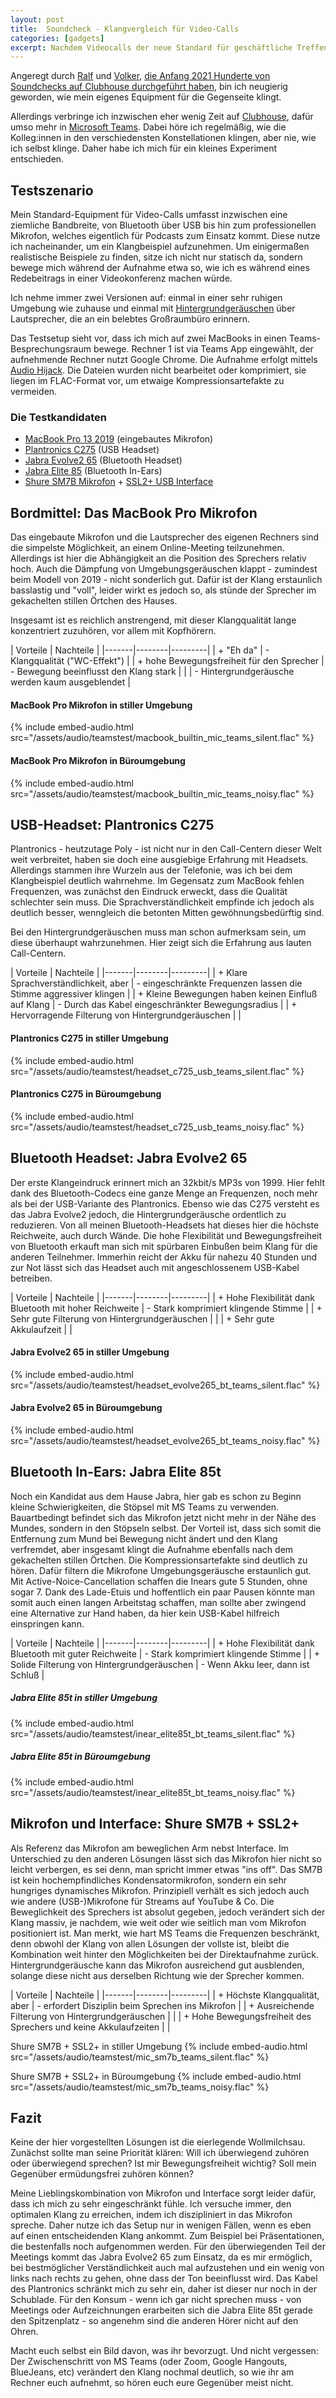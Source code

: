 ```yaml
---
layout: post
title:  Soundcheck - Klangvergleich für Video-Calls
categories: [gadgets]
excerpt: Nachdem Videocalls der neue Standard für geschäftliche Treffen geworden sind, spielt die Tonqualität des eigenen Equipments eine zentrale Rolle, um ermüdungsfreie Meetings zu ermöglichen. Doch wie klingt eigentlich das eigene Equipment?
---
```


Angeregt durch [Ralf](https://rottmann.net) und [Volker](https://vowe.net), [die Anfang 2021 Hunderte von Soundchecks auf Clubhouse durchgeführt haben](https://vowe.net/archives/018975.html), bin ich neugierig geworden, wie mein eigenes Equipment für die Gegenseite klingt.

Allerdings verbringe ich inzwischen eher wenig Zeit auf [Clubhouse](https://www.joinclubhouse.com), dafür umso mehr in [Microsoft Teams](https://www.microsoft.com/de-de/microsoft-teams/). Dabei höre ich regelmäßig, wie die Kolleg:innen in den verschiedensten Konstellationen klingen, aber nie, wie ich selbst klinge. Daher habe ich mich für ein kleines Experiment entschieden.

## Testszenario

Mein Standard-Equipment für Video-Calls umfasst inzwischen eine ziemliche Bandbreite, von Bluetooth über USB bis hin zum professionellen Mikrofon, welches eigentlich für Podcasts zum Einsatz kommt. Diese nutze ich nacheinander, um ein Klangbeispiel aufzunehmen. Um einigermaßen realistische Beispiele zu finden, sitze ich nicht nur statisch da, sondern bewege mich während der Aufnahme etwa so, wie ich es während eines Redebeitrags in einer Videokonferenz machen würde.

Ich nehme immer zwei Versionen auf: einmal in einer sehr ruhigen Umgebung wie zuhause und einmal mit [Hintergrundgeräuschen](https://www.youtube.com/watch?v=PHBJNN-M_Mo) über Lautsprecher, die an ein belebtes Großraumbüro erinnern.

Das Testsetup sieht vor, dass ich mich auf zwei MacBooks in einen Teams-Besprechungsraum bewege. Rechner 1 ist via Teams App eingewählt, der aufnehmende Rechner nutzt Google Chrome. Die Aufnahme erfolgt mittels [Audio Hijack](https://rogueamoeba.com/audiohijack/). Die Dateien wurden nicht bearbeitet oder komprimiert, sie liegen im FLAC-Format vor, um etwaige Kompressionsartefakte zu vermeiden.

### Die Testkandidaten

- [MacBook Pro 13 2019](https://support.apple.com/kb/SP795?locale=de_DE) (eingebautes Mikrofon)
- [Plantronics C275](https://www.poly.com/de/de/support/product/blackwire-725) (USB Headset)
- [Jabra Evolve2 65](https://www.jabra.com.de/business/office-headsets/jabra-evolve/jabra-evolve2-65) (Bluetooth Headset)
- [Jabra Elite 85](https://www.jabra.com.de/bluetooth-headsets/jabra-elite-85t) (Bluetooth In-Ears)
- [Shure SM7B Mikrofon](https://www.shure.com/de-DE/produkte/mikrofone/sm7b) + [SSL2+ USB Interface](https://www.solidstatelogic.com/products/ssl2-plus)

## Bordmittel: Das MacBook Pro Mikrofon

Das eingebaute Mikrofon und die Lautsprecher des eigenen Rechners sind die simpelste Möglichkeit, an einem Online-Meeting teilzunehmen. Allerdings ist hier die Abhängigkeit an die Position des Sprechers relativ hoch. Auch die Dämpfung von Umgebungsgeräuschen klappt - zumindest beim Modell von 2019 - nicht sonderlich gut. Dafür ist der Klang erstaunlich basslastig und "voll", leider wirkt es jedoch so, als stünde der Sprecher im gekachelten stillen Örtchen des Hauses.

Insgesamt ist es reichlich anstrengend, mit dieser Klangqualität lange konzentriert zuzuhören, vor allem mit Kopfhörern.

| Vorteile | Nachteile |
|-------|--------|---------|
| + "Eh da" | - Klangqualität ("WC-Effekt") |
| + hohe Bewegungsfreiheit für den Sprecher | - Bewegung beeinflusst den Klang stark  |
|  | - Hintergrundgeräusche werden kaum ausgeblendet |

#### MacBook Pro Mikrofon in stiller Umgebung
{% include embed-audio.html src="/assets/audio/teamstest/macbook_builtin_mic_teams_silent.flac" %}

#### MacBook Pro Mikrofon in Büroumgebung
{% include embed-audio.html src="/assets/audio/teamstest/macbook_builtin_mic_teams_noisy.flac" %}

## USB-Headset: Plantronics C275

Plantronics - heutzutage Poly - ist nicht nur in den Call-Centern dieser Welt weit verbreitet, haben sie doch eine ausgiebige Erfahrung mit Headsets. Allerdings stammen ihre Wurzeln aus der Telefonie, was ich bei dem Klangbeispiel deutlich wahrnehme. Im Gegensatz zum MacBook fehlen Frequenzen, was zunächst den Eindruck erweckt, dass die Qualität schlechter sein muss. Die Sprachverständlichkeit empfinde ich jedoch als deutlich besser, wenngleich die betonten Mitten gewöhnungsbedürftig sind.

Bei den Hintergrundgeräuschen muss man schon aufmerksam sein, um diese überhaupt wahrzunehmen. Hier zeigt sich die Erfahrung aus lauten Call-Centern.

| Vorteile | Nachteile |
|-------|--------|---------|
| + Klare Sprachverständlichkeit, aber | - eingeschränkte Frequenzen lassen die Stimme aggressiver klingen |
| + Kleine Bewegungen haben keinen Einfluß auf Klang | - Durch das Kabel eingeschränkter Bewegungsradius  |
| + Hervorragende Filterung von Hintergrundgeräuschen |   |

#### Plantronics C275 in stiller Umgebung
{% include embed-audio.html src="/assets/audio/teamstest/headset_c725_usb_teams_silent.flac" %}

#### Plantronics C275 in Büroumgebung
{% include embed-audio.html src="/assets/audio/teamstest/headset_c725_usb_teams_noisy.flac" %}

## Bluetooth Headset: Jabra Evolve2 65

Der erste Klangeindruck erinnert mich an 32kbit/s MP3s von 1999. Hier fehlt dank des Bluetooth-Codecs eine ganze Menge an Frequenzen, noch mehr als bei der USB-Variante des Plantronics. Ebenso wie das C275 versteht es das Jabra Evolve2 jedoch, die Hintergrundgeräusche ordentlich zu reduzieren. Von all meinen Bluetooth-Headsets hat dieses hier die höchste Reichweite, auch durch Wände. Die hohe Flexibilität und Bewegungsfreiheit von Bluetooth erkauft man sich mit spürbaren Einbußen beim Klang für die anderen Teilnehmer. Immerhin reicht der Akku für nahezu 40 Stunden und zur Not lässt sich das Headset auch mit angeschlossenem USB-Kabel betreiben.

| Vorteile | Nachteile |
|-------|--------|---------|
| + Hohe Flexibilität dank Bluetooth mit hoher Reichweite | - Stark komprimiert klingende Stimme |
| + Sehr gute Filterung von Hintergrundgeräuschen |   |
| + Sehr gute Akkulaufzeit |   |

#### Jabra Evolve2 65 in stiller Umgebung
{% include embed-audio.html src="/assets/audio/teamstest/headset_evolve265_bt_teams_silent.flac" %}

#### Jabra Evolve2 65 in Büroumgebung
{% include embed-audio.html src="/assets/audio/teamstest/headset_evolve265_bt_teams_noisy.flac" %}

## Bluetooth In-Ears: Jabra Elite 85t

Noch ein Kandidat aus dem Hause Jabra, hier gab es schon zu Beginn kleine Schwierigkeiten, die Stöpsel mit MS Teams zu verwenden. Bauartbedingt befindet sich das Mikrofon jetzt nicht mehr in der Nähe des Mundes, sondern in den Stöpseln selbst. Der Vorteil ist, dass sich somit die Entfernung zum Mund bei Bewegung nicht ändert und den Klang verfremdet, aber insgesamt klingt die Aufnahme ebenfalls nach dem gekachelten stillen Örtchen. Die Kompressionsartefakte sind deutlich zu hören. Dafür filtern die Mikrofone Umgebungsgeräusche erstaunlich gut. Mit Active-Noice-Cancellation schaffen die Inears gute 5 Stunden, ohne sogar 7. Dank des Lade-Etuis und hoffentlich ein paar Pausen könnte man somit auch einen langen Arbeitstag schaffen, man sollte aber zwingend eine Alternative zur Hand haben, da hier kein USB-Kabel hilfreich einspringen kann.

| Vorteile | Nachteile |
|-------|--------|---------|
| + Hohe Flexibilität dank Bluetooth mit guter Reichweite | - Stark komprimiert klingende Stimme |
| + Solide Filterung von Hintergrundgeräuschen | - Wenn Akku leer, dann ist Schluß  |

##### Jabra Elite 85t in stiller Umgebung
{% include embed-audio.html src="/assets/audio/teamstest/inear_elite85t_bt_teams_silent.flac" %}

##### Jabra Elite 85t in Büroumgebung
{% include embed-audio.html src="/assets/audio/teamstest/inear_elite85t_bt_teams_noisy.flac" %}

## Mikrofon und Interface: Shure SM7B + SSL2+

Als Referenz das Mikrofon am beweglichen Arm nebst Interface. Im Unterschied zu den anderen Lösungen lässt sich das Mikrofon hier nicht so leicht verbergen, es sei denn, man spricht immer etwas "ins off". Das SM7B ist kein hochempfindliches Kondensatormikrofon, sondern ein sehr hungriges dynamisches Mikrofon. Prinzipiell verhält es sich jedoch auch wie andere (USB-)Mikrofone für Streams auf YouTube & Co. Die Beweglichkeit des Sprechers ist absolut gegeben, jedoch verändert sich der Klang massiv, je nachdem, wie weit oder wie seitlich man vom Mikrofon positioniert ist. Man merkt, wie hart MS Teams die Frequenzen beschränkt, denn obwohl der Klang von allen Lösungen der vollste ist, bleibt die Kombination weit hinter den Möglichkeiten bei der Direktaufnahme zurück. Hintergrundgeräusche kann das Mikrofon ausreichend gut ausblenden, solange diese nicht aus derselben Richtung wie der Sprecher kommen.

| Vorteile | Nachteile |
|-------|--------|---------|
| + Höchste Klangqualität, aber | - erfordert Disziplin beim Sprechen ins Mikrofon |
| + Ausreichende Filterung von Hintergrundgeräuschen |   |
| + Hohe Bewegungsfreiheit des Sprechers und keine Akkulaufzeiten |   |

Shure SM7B + SSL2+ in stiller Umgebung
{% include embed-audio.html src="/assets/audio/teamstest/mic_sm7b_teams_silent.flac" %}

Shure SM7B + SSL2+ in Büroumgebung
{% include embed-audio.html src="/assets/audio/teamstest/mic_sm7b_teams_noisy.flac" %}

## Fazit

Keine der hier vorgestellten Lösungen ist die eierlegende Wollmilchsau. Zunächst sollte man seine Priorität klären: Will ich überwiegend zuhören oder überwiegend sprechen? Ist mir Bewegungsfreiheit wichtig? Soll mein Gegenüber ermüdungsfrei zuhören können?

Meine Lieblingskombination von Mikrofon und Interface sorgt leider dafür, dass ich mich zu sehr eingeschränkt fühle. Ich versuche immer, den optimalen Klang zu erreichen, indem ich diszipliniert in das Mikrofon spreche. Daher nutze ich das Setup nur in wenigen Fällen, wenn es eben auf einen entscheidenden Klang ankommt. Zum Beispiel bei Präsentationen, die bestenfalls noch aufgenommen werden. Für den überwiegenden Teil der Meetings kommt das Jabra Evolve2 65 zum Einsatz, da es mir ermöglich, bei bestmöglicher Verständlichkeit auch mal aufzustehen und ein wenig von links nach rechts zu gehen, ohne dass der Ton beeinflusst wird. Das Kabel des Plantronics schränkt mich zu sehr ein, daher ist dieser nur noch in der Schublade. Für den Konsum - wenn ich gar nicht sprechen muss - von Meetings oder Aufzeichnungen erarbeiten sich die Jabra Elite 85t gerade den Spitzenplatz - so angenehm sind die anderen Hörer nicht auf den Ohren.

Macht euch selbst ein Bild davon, was ihr bevorzugt. Und nicht vergessen: Der Zwischenschritt von MS Teams (oder Zoom, Google Hangouts, BlueJeans, etc) verändert den Klang nochmal deutlich, so wie ihr am Rechner euch aufnehmt, so hören euch eure Gegenüber meist nicht.
